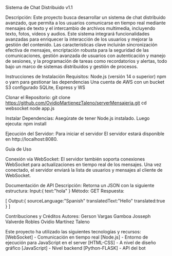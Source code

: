 Sistema de Chat Distribuido v1.1 

Descripción:
Este proyecto busca desarrollar un sistema de chat distribuido avanzado, que permita a los 
usuarios comunicarse en tiempo real mediante mensajes de texto y el intercambio de archivos 
multimedia, incluyendo texto, fotos, vídeos y audios. Este sistema integrará funcionalidades 
avanzadas para enriquecer la interacción de los usuarios y mejorar la gestión del contenido. 
Las características clave incluirán sincronización efectiva de mensajes, encriptación robusta 
para la seguridad de las comunicaciones, gestión avanzada de usuarios con autenticación y 
manejo de sesiones, y la programación de tareas como recordatorios y alertas, todo bajo un 
marco de sistemas distribuidos y gestión de procesos. 

Instrucciones de Instalación
Requisitos:
Node.js (versión 14 o superior)
npm o yarn para gestionar las dependencias
Una cuenta de AWS con un bucket S3 configurado
SQLite, Express y WS 

Clonar el Repositorio:
git clone https://github.com/OvidioMartienezTaleno/serverMensajeria.git
cd websocket
node app.js

Instalar Dependencias: Asegúrate de tener Node.js instalado. Luego ejecuta:
npm install

Ejecución del Servidor: Para iniciar el servidor
El servidor estará disponible en http://localhost:8080.

Guía de Uso

Conexión vía WebSocket: El servidor también soporta conexiones WebSocket para actualizaciones en tiempo real de los mensajes. Una vez conectado, el servidor enviará la lista de usuarios y mensajes al cliente de WebSocket.

Documentación de API
Descripción: Retorna un JSON con la siguiente estructura: 
Input:{
text:"hola"
}
Método: GET
Respuesta:

[
Output:{
	sourceLanguage:"Spanish"
	translatedText:"Hello"
	translated:true
	}
]

Contribuciones y Créditos
Autores:
Gerson Vargas Gamboa
Josseph Valverde Robles
Ovidio Martínez Taleno

Este proyecto ha utilizado las siguientes tecnologías y recursos:
[WebSocket] - Comunicación en tiempo real
[Node.js] - Entorno de ejecución para JavaScript en el server
[HTML-CSS] - A nivel de diseño gráfico
[JavaScript] - Nivel backend 
[Python-FLASK] - API del bot 
